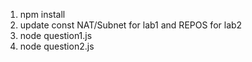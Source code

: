 1. npm install
2. update const NAT/Subnet for lab1 and REPOS for lab2
3. node question1.js 
4. node question2.js